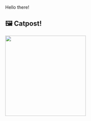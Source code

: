 Hello there!



## 🖼️ Catpost!

<sub>
    <img src="https://cdn2.thecatapi.com/images/sv.gif" height="256">
</sub>

